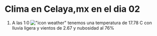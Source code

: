 # Clima en Celaya,mx en el dia 02

1. A las 1:0 !["icon weather"](http://openweathermap.org/img/w/10n.png) tenemos una temperatura de 17.78 C con lluvia ligera y  vientos de 2.67 y nubosidad al 76%
